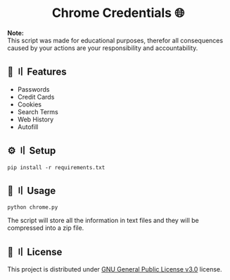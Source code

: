 <h1 align="center">Chrome Credentials 🌐</h1>

**Note:** \
This script was made for educational purposes, therefor all consequences caused by your actions are your responsibility and accountability.

## 🔰 〢 Features
- Passwords
- Credit Cards
- Cookies
- Search Terms
- Web History
- Autofill

## ⚙️ 〢 Setup
```
pip install -r requirements.txt
```

## 🤖 〢 Usage
```
python chrome.py
```
The script will store all the information in text files and they will be compressed into a zip file.

## 📜 〢 License
This project is distributed under [GNU General Public License v3.0](https://github.com/netgian/Chrome-Credentials/blob/main/LICENSE) license.
